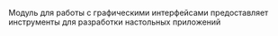 Модуль для работы с графическими интерфейсами предоставляет инструменты для разработки настольных приложений
